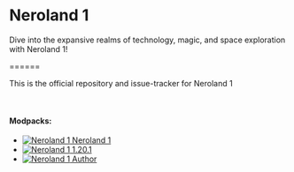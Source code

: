 # Neroland 1

Dive into the expansive realms of technology, magic, and space exploration with Neroland 1!

======

This is the official repository and issue-tracker for Neroland 1

<br>

#### Modpacks:

- [![Neroland 1](http://cf.way2muchnoise.eu/925704.svg "Neroland 1") Neroland 1](https://www.curseforge.com/minecraft/modpacks/neroland-1)
- [![Neroland 1](http://cf.way2muchnoise.eu/versions/925704.svg "Neroland 1") 1.20.1](https://www.curseforge.com/minecraft/modpacks/neroland-1)
- [![Neroland 1](http://cf.way2muchnoise.eu/author/neroland.svg "Neroland 1") Author](https://www.curseforge.com/minecraft/modpacks/neroland-1)
